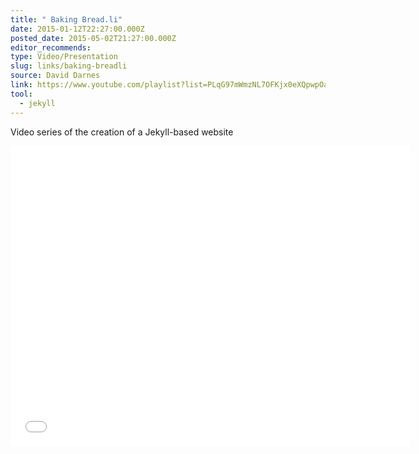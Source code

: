 ```yaml
---
title: " Baking Bread.li"
date: 2015-01-12T22:27:00.000Z
posted_date: 2015-05-02T21:27:00.000Z
editor_recommends:
type: Video/Presentation
slug: links/baking-breadli
source: David Darnes
link: https://www.youtube.com/playlist?list=PLqG97mWmzNL7OFKjx0eXQpwpOaXFRM251
tool:
  - jekyll
---
```

Video series of the creation of a Jekyll-based website

<iframe class="embedly-embed" src="//cdn.embedly.com/widgets/media.html?src=http%3A%2F%2Fwww.youtube.com%2Fembed%2Fvideoseries%3Flist%3DPLqG97mWmzNL7OFKjx0eXQpwpOaXFRM251&url=https%3A%2F%2Fwww.youtube.com%2Fplaylist%3Flist%3DPLqG97mWmzNL7OFKjx0eXQpwpOaXFRM251&image=https%3A%2F%2Fi.ytimg.com%2Fvi%2FypJVZ1IJ-Ug%2Fmqdefault.jpg&key=153ee3695ac84c6eba4eaa612b9d157c&type=text%2Fhtml&schema=youtube" width="640" height="480" scrolling="no" frameborder="0" allowfullscreen></iframe>

